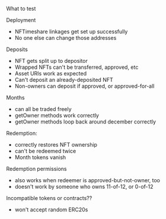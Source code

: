 What to test

Deployment
- NFTimeshare linkages get set up successfully
- No one else can change those addresses

Deposits
- NFT gets split up to depositor
- Wrapped NFTs can't be transferred, approved, etc
- Asset URIs work as expected
- Can't deposit an already-deposited NFT
- Non-owners can deposit if approved, or approved-for-all

Months
- can all be traded freely
- getOwner methods work correctly
- getOwner methods loop back around december correctly

Redemption:
- correctly restores NFT ownership
- can't be redeemed twice
- Month tokens vanish

Redemption permissions
- also works when redeemer is approved-but-not-owner, too
- doesn't work by someone who owns 11-of-12, or 0-of-12

Incompatible tokens or contracts??
- won't accept random ERC20s
